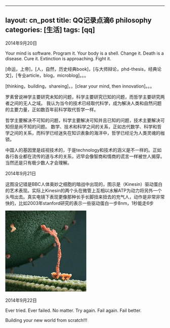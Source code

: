 -------------
layout: cn_post
title: QQ记录点滴6 philosophy
categories: [生活]
tags: [qq]
---

2014年9月20日

Your mind is software. Program it. Your body is a shell. Change it. Death is a disease. Cure it. Extinction is approaching. Fight it.

[命运，上帝]，[人，自然，历史经典book]，[与大师辩论，phd-thesis，经典论文]，[专业article，blog，microblog]。。。

[thinking，building，shareing]，，[clear your mind, then innovation]。。。

罗素曾说神学主要研究未知的问题，科学主要研究已知的问题，而哲学主要研究两者之间的无人之域。 我认为当今的技术已经取代科学，成为解决人类和自然问题的主要力量，正如数百年前科学取代哲学一样。

哲学主要解决不可知的问题，科学主要解决可知并且已知的问题，技术主要解决可知但是尚不知的问题。 数学、技术和科学之间的关系，正如古代数学、科学和哲学之间的关系，而科学已经迷失在知识表象的海洋中，哲学已经沦为人类灵魂的枷锁。

中国人的基因里是歧视技术的，于是technology和技术的涵义是不一样的。正如各行各业都在流传的道与术的关系，迟早会像智商和情商的谎言一样被世人揭穿。
当然还是只有极少数人才会理解。

2014年9月21日

这图没记错是BBC人体奥妙之细胞的暗战中出现的，图示是（Kinesin）驱动蛋白的艺术表现。实际上Kinesin的两个头在微管上互相以水解ATP为动力将另外一个头甩出去。真实电镜下表现更像那种长手长脚扭来扭去的充气人，动作是非常非常快的，比如2003年stanford研究的表示一些驱动蛋白一步8nm，1秒能走6步

![cell](/images/2014-09-qq-cell.gif)

2014年9月22日

Ever tried. Ever failed. No matter. Try again. Fail again. Fail better.

Building your new world from scratch!!!

